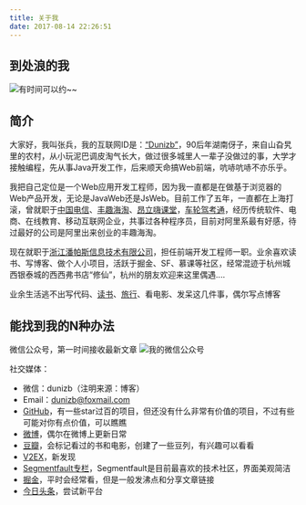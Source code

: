 ```yaml
---
title: 关于我
date: 2017-08-14 22:26:51
---
```


## 到处浪的我
![有时间可以约~~](https://gitee.com/dunizb/cloudimg/raw/jsdelivr/myphots.jpg)

## 简介
大家好，我叫张兵，我的互联网ID是：[“Dunizb”](https://www.baidu.com/s?wd=Dunizb)，90后年湖南伢子，来自山旮旯里的农村，从小玩泥巴调皮淘气长大，做过很多城里人一辈子没做过的事，大学才接触编程，先从事Java开发工作，后来顺天命搞Web前端，吭哧吭哧不亦乐乎。

我把自己定位是一个Web应用开发工程师，因为我一直都是在做基于浏览器的Web产品开发，无论是JavaWeb还是JsWeb。目前工作了五年，一直都在上海打滚，曾就职于[中国电信](http://www.ideal.sh.cn/)、[丰趣海淘](http://www.fengqu.com/)、[昂立嗨课堂](http://www.onlyhi.cn/)，[车轮驾考通](https://www.chelun.com/kjzapp.html)，经历传统软件、电商、在线教育、移动互联网企业，共事过各种程序员，目前对阿里系最有好感，待过最好的公司是阿里出来创业的丰趣海淘。

现在就职于[浙江潘帕斯信息技术有限公司](https://www.ipampas.com/)，担任前端开发工程师一职。业余喜欢读书、写博客、做个人小项目，活跃于掘金、SF、慕课等社区，经常混迹于杭州城西银泰城的西西弗书店“修仙”，杭州的朋友欢迎来这里偶遇....

业余生活逃不出写代码、[读书](http://book.douban.com/people/dunish/)、[旅行](http://dunizb.github.io/footprint/)、看电影、发呆这几件事，偶尔写点博客

## 能找到我的N种办法

微信公众号，第一时间接收最新文章
![我的微信公众号](https://i.loli.net/2019/11/06/SdgA4QFiTzMeHyI.jpg)

社交媒体：
- 微信：dunizb（注明来源：博客）
- Email：[dunizb@foxmail.com](mailto:dunizb@foxmail.com)
- [GitHub](https://github.com/dunizb)，有一些star过百的项目，但还没有什么非常有价值的项目，不过有些可能对你有点价值，可以瞧瞧
- [微博](http://www.weibo.com/duni/)，偶尔在微博上更新日常
- [豆瓣](https://www.douban.com/people/dunish/)，会标记看过的书和电影，创建了一些豆列，有兴趣可以看看
- [V2EX](https://www.v2ex.com/?r=dunizb)，新发现
- [Segmentfault专栏](https://segmentfault.com/blog/webhc)，Segmentfault是目前最喜欢的技术社区，界面美观简洁
- [掘金](https://juejin.im/user/5794cec91532bc0060caf52b)，平时会经常看，但是一般发沸点和分享文章链接
- [今日头条](https://www.toutiao.com/c/user/1268500160/#mid=1653459147621379)，尝试新平台
